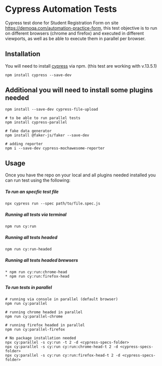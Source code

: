 # Cypress Automation Tests

Cypress test done for Student Registration Form on site https://demoqa.com/automation-practice-form, this test objective is to run on different browsers (chrome and firefox) and executed in different viewports, as well as be able to execute them in parallel per browser.

## Installation

You will need to install [cypress](https://docs.cypress.io/guides/getting-started/installing-cypress) via npm. (this test are working with v.13.5.1)

```
npm install cypress --save-dev
```

## Additional you will need to install some plugins needed


```
npm install --save-dev cypress-file-upload

# to be able to run parallel tests
npm install cypress-parallel

# fake data generator
npm install @faker-js/faker --save-dev

# adding reporter
npm i --save-dev cypress-mochawesome-reporter
```

## Usage

Once you have the repo on your local and all plugins needed installed you can run test using the following:

##### To run an specfic test file
```
npx cypress run --spec path/to/file.spec.js
```
##### Running all tests via terminal
```
npm run cy:run
```
##### Running all tests headed
```
npm run cy:run-headed
```
##### Running all tests headed brewsers
```
* npm run cy:run:chrome-head
* npm run cy:run:firefox-head

```

##### To run tests in parallel
```
# running via console in parallel (default browser)
npm run cy:parallel

# running chrome headed in parallel
npm run cy:parallel-chrome

# running firefox headed in parallel
npm run cy:parallel-firefox

# No package installation needed
npx cy:parallel -s cy:run -t 2 -d <cypress-specs-folder> 
npx cy:parallel -s cy:run cy:run:chrome-head-t 2 -d <cypress-specs-folder> 
npx cy:parallel -s cy:run cy:run:firefox-head-t 2 -d <cypress-specs-folder> 

```